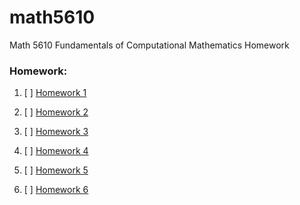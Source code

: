 # math5610
Math 5610 Fundamentals of Computational Mathematics Homework


### Homework:

1. [ ] [Homework 1](https://EmilyBlackb.github.io/math5610/homework/1) 

2. [ ]  [Homework 2](https://EmilyBlackb.github.io/math5610/homework/2)

3. [ ] [Homework 3](https://EmilyBlackb.github.io/math5610/homework/3)
 
4. [ ] [Homework 4](https://EmilyBlackb.github.io/math5610/homework/4)

5. [ ] [Homework 5](https://EmilyBlackb.github.io/math5610/homework/5) 

6. [ ] [Homework 6](https://EmilyBlackb.github.io/math5610/homework/6) 
